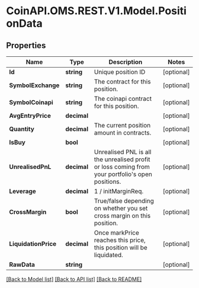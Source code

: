 
# CoinAPI.OMS.REST.V1.Model.PositionData

## Properties

Name | Type | Description | Notes
------------ | ------------- | ------------- | -------------
**Id** | **string** | Unique position ID | [optional] 
**SymbolExchange** | **string** | The contract for this position. | [optional] 
**SymbolCoinapi** | **string** | The coinapi contract for this position. | [optional] 
**AvgEntryPrice** | **decimal** |  | [optional] 
**Quantity** | **decimal** | The current position amount in contracts. | [optional] 
**IsBuy** | **bool** |  | [optional] 
**UnrealisedPnL** | **decimal** | Unrealised PNL is all the unrealised profit or loss coming from your portfolio&#39;s open positions. | [optional] 
**Leverage** | **decimal** | 1 / initMarginReq. | [optional] 
**CrossMargin** | **bool** | True/false depending on whether you set cross margin on this position. | [optional] 
**LiquidationPrice** | **decimal** | Once markPrice reaches this price, this position will be liquidated. | [optional] 
**RawData** | **string** |  | [optional] 

[[Back to Model list]](../README.md#documentation-for-models)
[[Back to API list]](../README.md#documentation-for-api-endpoints)
[[Back to README]](../README.md)


